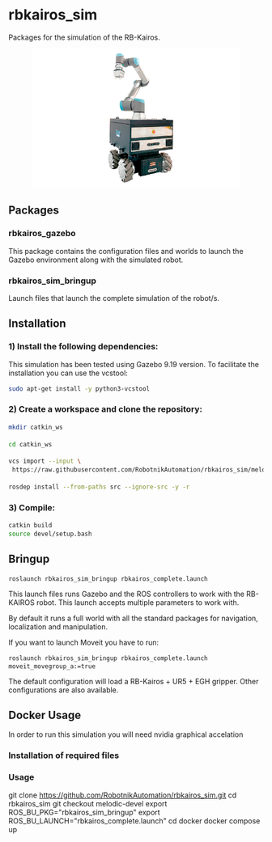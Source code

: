 # rbkairos_sim

Packages for the simulation of the RB-Kairos.

<p align="center">
  <img src="doc/rbkairos.png" height="275" />
</p>

## Packages

### rbkairos_gazebo

This package contains the configuration files and worlds to launch the Gazebo environment along with the simulated robot.

### rbkairos_sim_bringup

Launch files that launch the complete simulation of the robot/s.


## Installation

### 1) Install the following dependencies:

This simulation has been tested using Gazebo 9.19 version. To facilitate the installation you can use the vcstool:

```bash
sudo apt-get install -y python3-vcstool
```

### 2) Create a workspace and clone the repository:

```bash
mkdir catkin_ws

cd catkin_ws

vcs import --input \
 https://raw.githubusercontent.com/RobotnikAutomation/rbkairos_sim/melodic-devel/repos/rbkairos_sim.repos

rosdep install --from-paths src --ignore-src -y -r
```

### 3) Compile:

```bash
catkin build
source devel/setup.bash
```

## Bringup


```
roslaunch rbkairos_sim_bringup rbkairos_complete.launch
```

This launch files runs Gazebo and the ROS controllers to work with the RB-KAIROS robot. This launch accepts multiple parameters to work with.

By default it runs a full world with all the standard packages for navigation, localization and manipulation.

If you want to launch Moveit you have to run:


```
roslaunch rbkairos_sim_bringup rbkairos_complete.launch moveit_movegroup_a:=true
```


The default configuration will load a RB-Kairos + UR5 + EGH gripper. Other configurations are also available.



## Docker Usage

In order to run this simulation you will need nvidia graphical accelation

### Installation of required files

### Usage

git clone https://github.com/RobotnikAutomation/rbkairos_sim.git
cd rbkairos_sim
git checkout melodic-devel
export ROS_BU_PKG="rbkairos_sim_bringup"
export ROS_BU_LAUNCH="rbkairos_complete.launch"
cd docker
docker compose up
